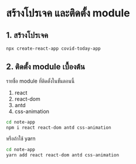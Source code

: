 
# สร้างโปรเจค และติดตั้ง module

## 1. สร้างโปรเจค

```bash
npx create-react-app covid-today-app
```

## 2. ติดตั้ง module เบื้องต้น

รายชื่อ module ที่ติดตั้งในขั้นตอนนี้
1. react
2. react-dom
3. antd
4. css-animation


```bash
cd note-app
npm i react react-dom antd css-animation
```

หรือถ้าใช้ yarn

```bash
cd note-app
yarn add react react-dom antd css-animation 
```
